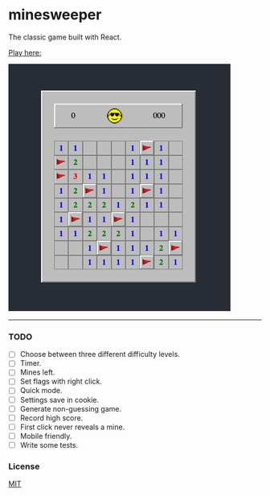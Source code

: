 # minesweeper
The classic game built with React.

[Play here: ](https://pennrosen.github.io/minesweeper)

![screenshot](screenshot.png)

---

### TODO

- [ ] Choose between three different difficulty levels.
- [ ] Timer.
- [ ] Mines left.
- [ ] Set flags with right click.
- [ ] Quick mode.
- [ ] Settings save in cookie.
- [ ] Generate non-guessing game.
- [ ] Record high score.
- [ ] First click never reveals a mine.
- [ ] Mobile friendly.
- [ ] Write some tests.

### License
[MIT](./LICENSE)
